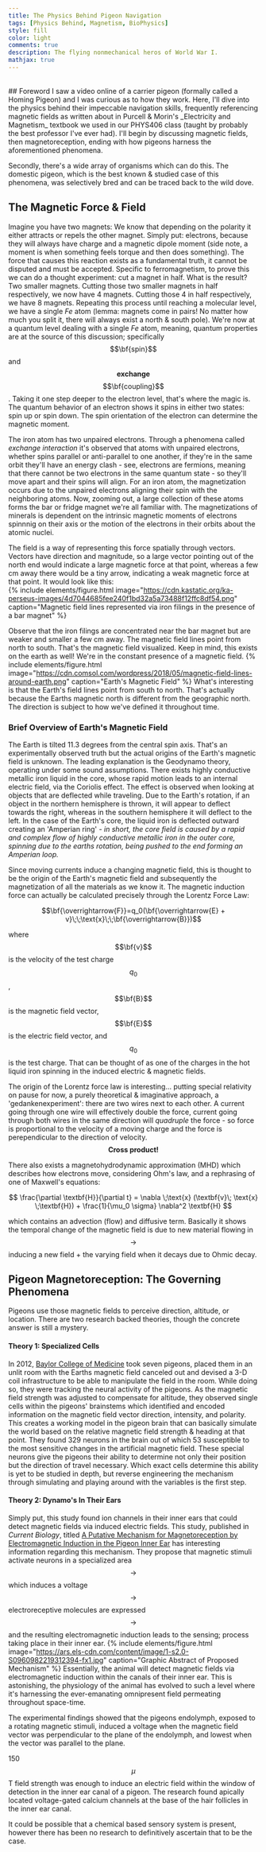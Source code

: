 ```yaml
---
title: The Physics Behind Pigeon Navigation
tags: [Physics Behind, Magnetism, BioPhysics]
style: fill
color: light
comments: true
description: The flying nonmechanical heros of World War I.
mathjax: true
---
```

<br>
## Foreword
I saw a video online of a carrier pigeon (formally called a Homing Pigeon) and I was curious as to how they work. Here, I'll dive into the physics behind their impeccable navigation skills, frequently referencing magnetic fields as written about in Purcell & Morin's _Electricity and Magnetism_ textbook we used in our PHYS406 class (taught by probably the best professor I've ever had). I'll begin by discussing magnetic fields, then magnetoreception, ending with how pigeons harness the aforementioned phenomena.

Secondly, there's a wide array of organisms which can do this. The domestic pigeon, which is the best known & studied case of this phenomena, was selectively bred and can be traced back to the wild dove.  

## The Magnetic Force & Field
Imagine you have two magnets: We know that depending on the polarity it either attracts or repels the other magnet. Simply put: electrons, because they will always have charge and a magnetic dipole moment (side note, a moment is when something feels torque and then does something). The force that causes this reaction exists as a fundamental truth, it cannot be disputed and must be accepted. Specific to ferromagnetism, to prove this we can do a thought experiment: cut a magnet in half. What is the result? Two smaller magnets. Cutting those two smaller magnets in half respectively, we now have 4 magnets. Cutting those 4 in half respectively, we have 8 magnets. Repeating this process until reaching a molecular level, we have a single _Fe_ atom (lemma: magnets come in pairs! No matter how much you split it, there will always exist a north & south pole). We're now at a quantum level dealing with a single _Fe_ atom, meaning, quantum properties are at the source of this discussion; specifically $$\bf{spin}$$ and  $$\textbf{exchange}$$ $$\bf{coupling}$$. Taking it one step deeper to the electron level, that's where the magic is. The quantum behavior of an electron shows it spins in either two states: spin up or spin down. The spin orientation of the electron can determine the magnetic moment.

The iron atom has two unpaired electrons. Through a phenomena called _exchange interaction_ it's observed that atoms with unpaired electrons, whether spins parallel or anti-parallel to one another, if they're in the same orbit they'll have an energy clash - see, electrons are fermions, meaning that there cannot be two electrons in the same quantum state - so they'll move apart and their spins will align. For an iron atom, the magnetization occurs due to the unpaired electrons aligning their spin with the neighboring atoms. Now, zooming out, a large collection of these atoms forms the bar or fridge magnet we're all familiar with. The magnetizations of minerals is dependent on the intrinsic magnetic moments of electrons spinnnig on their axis or the motion of the electrons in their orbits about the atomic nuclei.  

The field is a way of representing this force spatially through vectors. Vectors have direction and magnitude, so a large vector pointing out of the north end would indicate a large magnetic force at that point, whereas a few cm away there would be a tiny arrow, indicating a weak magnetic force at that point. It would look like this:  
{% include elements/figure.html image="https://cdn.kastatic.org/ka-perseus-images/4d7044685fee240f1bd32a5a73488f12ffc8df54.png" caption="Magnetic field lines represented via iron filings in the presence of a bar magnet" %}

Observe that the iron filings are concentrated near the bar magnet but are weaker and smaller a few cm away. The magnetic field lines point from north to south. That's the magnetic field visualized. Keep in mind, this exists on the earth as well! We're in the constant presence of a magnetic field.
{% include elements/figure.html image="https://cdn.comsol.com/wordpress/2018/05/magnetic-field-lines-around-earth.png" caption="Earth's Magnetic Field" %}
What's interesting is that the Earth's field lines point from south to north. That's actually because the Earths magnetic north is different from the geographic north. The direction is subject to how we've defined it throughout time.

### Brief Overview of Earth's Magnetic Field
The Earth is tilted 11.3 degrees from the central spin axis. That's an experimentally observed truth but the actual origins of the Earth's magnetic field is unknown. The leading explanation is the Geodynamo theory, operating under some sound assumptions. There exists highly conductive metallic iron liquid in the core, whose rapid motion leads to an internal electric field, via the Coriolis effect. The effect is observed when looking at objects that are deflected while traveling. Due to the Earth's rotation, if an object in the northern hemisphere is thrown, it will appear to deflect towards the right, whereas in the southern hemisphere it will deflect to the left. In the case of the Earth's core, the liquid iron is deflected outward creating an 'Amperian ring' - _in short, the core field is caused by a rapid and complex flow of highly conductive metallic iron in the outer core, spinning due to the earths rotation, being pushed to the end forming an Amperian loop._

Since moving currents induce a changing magnetic field, this is thought to be the origin of the Earth's magnetic field and subsequently the magnetization of all the materials as we know it. The magnetic induction force can actually be calculated precisely through the Lorentz Force Law:

$$\bf{\overrightarrow{F}}=q_0(\bf{\overrightarrow{E} + v}\;\;\text{x}\;\;\bf{\overrightarrow{B}})$$

where $$\bf{v}$$ is the velocity of the test charge $$q_0$$, $$\bf{B}$$ is the magnetic field vector, $$\bf{E}$$ is the electric field vector, and $$q_0$$ is the test charge. That can be thought of as one of the charges in the hot liquid iron spinning in the induced electric & magnetic fields.

The origin of the Lorentz force law is interesting... putting special relativity on pause for now, a purely theoretical & imaginative approach, a 'gedankenexperiment': there are two wires next to each other. A current going through one wire will effectively double the force, current going through both wires in the same direction will _quadruple_ the force - so force is proportional to the velocity of a moving charge and the force is perependicular to the direction of velocity. $$\textbf{Cross product!}$$

There also exists a magnetohydrodynamic approximation (MHD) which describes how electrons move, considering Ohm's law, and a rephrasing of one of Maxwell's equations:

$$ \frac{\partial \textbf{H}}{\partial t} = \nabla \;\text{x} (\textbf{v}\; \text{x} \;\textbf{H}) + \frac{1}{\mu_0 \sigma} \nabla^2 \textbf{H} $$

which contains an advection (flow) and diffusive term. Basically it shows the temporal change of the magnetic field is due to new material flowing in $$\to$$ inducing a new field + the varying field when it decays due to Ohmic decay.

## Pigeon Magnetoreception: The Governing Phenomena
Pigeons use those magnetic fields to perceive direction, altitude, or location. There are two research backed theories, though the concrete answer is still a mystery.
#### Theory 1: Specialized Cells
In 2012, [Baylor College of Medicine](https://phys.org/news/2012-04-pigeons.html) took seven pigeons, placed them in an unlit room with the Earths magnetic field canceled out and devised a 3-D coil infrastructure to be able to manipulate the field in the room. While doing so, they  were tracking the neural activity of the pigeons. As the magnetic field strength was adjusted to compensate for altitude, they observed single cells within the pigeons' brainstems which identified and encoded information on the magnetic field vector direction, intensity, and polarity. This creates a working model in the pigeon brain that can basically simulate the world based on the relative magnetic field strength & heading at that point. They found 329 neurons in the brain out of which 53 susceptible to the most sensitive changes in the artificial magnetic field. These special neurons give the pigeons their ability to determine not only their position but the direction of travel necessary. Which exact cells determine this ability is yet to be studied in depth, but reverse engineering the mechanism through simulating and playing around with the variables is the first step.
#### Theory 2: Dynamo's In Their Ears
Simply put, this study found ion channels in their inner ears that could detect magnetic fields via induced electric fields. This study, published in _Current Biology_, titled [A Putative Mechanism for Magnetoreception by Electromagnetic Induction in the Pigeon Inner Ear](https://www.sciencedirect.com/science/article/pii/S0960982219312394) has interesting information regarding this mechanism. They propose that magnetic stimuli activate neurons in a specialized area $$\to$$ which induces a voltage $$\to$$ electroreceptive molecules are expressed $$\to$$ and the resulting electromagnetic induction leads to the sensing; process taking place in their inner ear.
{% include elements/figure.html image="https://ars.els-cdn.com/content/image/1-s2.0-S0960982219312394-fx1.jpg" caption="Graphic Abstract of Proposed Mechanism" %}
Essentially, the animal will detect magnetic fields via electromagnetic induction within the canals of their inner ear. This is astonishing, the physiology of the animal has evolved to such a level where it's harnessing the ever-emanating omnipresent field permeating throughout space-time.

The experimental findings showed that the pigeons endolymph, exposed to a rotating magnetic stimuli, induced a voltage when the magnetic field vector was perpendicular to the plane of the endolymph, and lowest when the vector was parallel to the plane.

150 $$\mu$$T field strength was enough to induce an electric field within the window of detection in the inner ear canal of a pigeon. The research found apically located voltage-gated calcium channels at the base of the hair follicles in the inner ear canal.

It could be possible that a chemical based sensory system is present, however there has been no research to definitively ascertain that to be the case.

